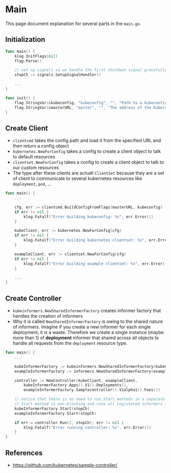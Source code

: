 # Main

This page document explanation for several parts in the `main.go`.

## Initialization
```go
func main() {
	klog.InitFlags(nil)
	flag.Parse()

    // set up signals so we handle the first shutdown signal gracefully
	stopCh := signals.SetupSignalHandler()

    ...
}

func init() {
	flag.StringVar(&kubeconfig, "kubeconfig", "", "Path to a kubeconfig. Only required if out-of-cluster.")
	flag.StringVar(&masterURL, "master", "", "The address of the Kubernetes API server. Overrides any value in kubeconfig. Only required if out-of-cluster.")
}
```

## Create Client
- `clientcmd` takes the config path and load it from the specified URL and then return a config object
- `kubernetes.NewForConfig` takes a config to create a client object to talk to default resources
- `clientset.NewForConfig` takes a config to create a client object to talk to our custom resources
- The type after these clients are actuall `ClientSet` because they are a set of client to communicate to several kubernetes resources like `deployment`, `pod`, ...
```go
func main() {
    ...

	cfg, err := clientcmd.BuildConfigFromFlags(masterURL, kubeconfig)
	if err != nil {
		klog.Fatalf("Error building kubeconfig: %s", err.Error())
	}

	kubeClient, err := kubernetes.NewForConfig(cfg)
	if err != nil {
		klog.Fatalf("Error building kubernetes clientset: %s", err.Error())
	}

	exampleClient, err := clientset.NewForConfig(cfg)
	if err != nil {
		klog.Fatalf("Error building example clientset: %s", err.Error())
	}

    ...
}
```

## Create Controller
- `kubeinformers.NewSharedInformerFactory` creates informer factory that handles the creation of informers
- Why it is called `NewSharedInformerFactory` is owing to the shared nature of informers. Imagine if you create a new informer for each single deployment, it is a waste. Therefore we create a single instance (maybe more than 1) of **deployment** informer that shared across all objects to handle all requests from the `deployment` resource type.

```go
func main() {
	...

	kubeInformerFactory := kubeinformers.NewSharedInformerFactory(kubeClient, time.Second*30)
	exampleInformerFactory := informers.NewSharedInformerFactory(exampleClient, time.Second*30)

	controller := NewController(kubeClient, exampleClient,
		kubeInformerFactory.Apps().V1().Deployments(),
		exampleInformerFactory.Samplecontroller().V1alpha1().Foos())

	// notice that there is no need to run Start methods in a separate goroutine. (i.e. go kubeInformerFactory.Start(stopCh)
	// Start method is non-blocking and runs all registered informers in a dedicated goroutine.
	kubeInformerFactory.Start(stopCh)
	exampleInformerFactory.Start(stopCh)

	if err = controller.Run(2, stopCh); err != nil {
		klog.Fatalf("Error running controller: %s", err.Error())
	}
}
```

## References
- https://github.com/kubernetes/sample-controller/